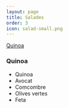 ```yaml
---
layout: page
title: Salades
order: 3
icon: salad-small.png
---
```


[Quinoa](/salades#quinoa)


### <a name="quinoa"></a> Quinoa

- Quinoa
- Avocat
- Comcombre
- Olives vertes
- Feta
